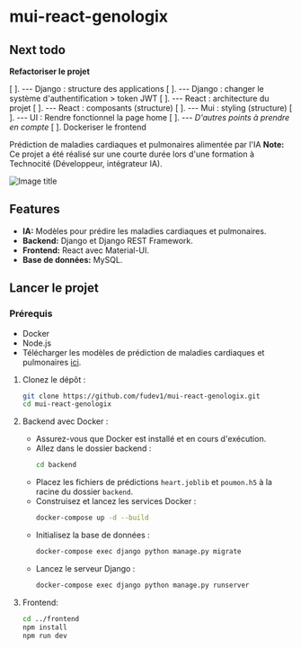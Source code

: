 # mui-react-genologix

## Next todo

**Refactoriser le projet**

[ ]. --- Django : structure des applications
[ ]. --- Django : changer le système d'authentification > token JWT
[ ]. --- React : architecture du projet
[ ]. --- React : composants (structure)
[ ]. --- Mui : styling (structure)
[ ]. --- UI : Rendre fonctionnel la page home
[ ]. --- _D'autres points à prendre en compte_
[ ]. Dockeriser le frontend

Prédiction de maladies cardiaques et pulmonaires alimentée par l'IA
**Note:** Ce projet a été réalisé sur une courte durée lors d'une formation à Technocité (Développeur, intégrateur IA).

![Image title](#)

## Features

- **IA:** Modèles pour prédire les maladies cardiaques et pulmonaires.
- **Backend:** Django et Django REST Framework.
- **Frontend:** React avec Material-UI.
- **Base de données:** MySQL.

## Lancer le projet

### Prérequis

- Docker
- Node.js
- Télécharger les modèles de prédiction de maladies cardiaques et pulmonaires [ici](https://drive.google.com/drive/folders/1cjXVpvgkfYryn0bAfFUE1dKxsp65AqpG?usp=drive_link).

1. Clonez le dépôt :

   ```bash
   git clone https://github.com/fudev1/mui-react-genologix.git
   cd mui-react-genologix
   ```

2. Backend avec Docker :

   - Assurez-vous que Docker est installé et en cours d'exécution.
   - Allez dans le dossier backend :
     ```bash
     cd backend
     ```
   - Placez les fichiers de prédictions `heart.joblib` et `poumon.h5` à la racine du dossier `backend`.
   - Construisez et lancez les services Docker :
     ```bash
     docker-compose up -d --build
     ```
   - Initialisez la base de données :
     ```bash
     docker-compose exec django python manage.py migrate
     ```
   - Lancez le serveur Django :
     ```bash
     docker-compose exec django python manage.py runserver
     ```

3. Frontend:
   ```bash
   cd ../frontend
   npm install
   npm run dev
   ```
